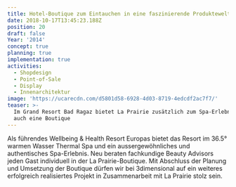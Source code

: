 ```yaml
---
title: Hotel-Boutique zum Eintauchen in eine faszinierende Produktewelt
date: 2018-10-17T13:45:23.188Z
position: 20
draft: false
Year: '2014'
concept: true
planning: true
implementation: true
activities:
  - Shopdesign
  - Point-of-Sale
  - Display
  - Innenarchitektur
image: 'https://ucarecdn.com/d5801d58-6928-4d03-8719-4edcdf2ac7f7/'
teaser: >-
  Im Grand Resort Bad Ragaz bietet La Prairie zusätzlich zum Spa-Erlebnis nun
  auch eine Boutique
---
```

Als führendes Wellbeing & Health Resort Europas bietet das Resort im 36.5° warmen Wasser Thermal Spa und ein aussergewöhnliches und authentisches Spa-Erlebnis. Neu beraten fachkundige Beauty Advisors jeden Gast individuell in der La Prairie-Boutique. Mit Abschluss der Planung und Umsetzung der Boutique dürfen wir bei 3dimensional auf ein weiteres erfolgreich realisiertes Projekt in Zusammenarbeit mit La Prairie stolz sein.
